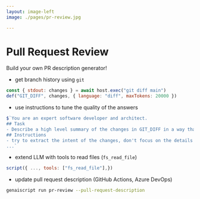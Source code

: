 ```yaml
---
layout: image-left
image: ./pages/pr-review.jpg

---
```

# Pull Request Review

Build your own PR description generator!

<v-click>

-   get branch history using `git`

```js
const { stdout: changes } = await host.exec("git diff main")
def("GIT_DIFF", changes, { language: "diff", maxTokens: 20000 })
```

</v-click>

<v-click>

-   use instructions to tune the quality of the answers

```js
$`You are an expert software developer and architect.
## Task
- Describe a high level summary of the changes in GIT_DIFF in a way that a software engineer will understand.
## Instructions
- try to extract the intent of the changes, don't focus on the details
...`
```

</v-click>

<v-click>

-   extend LLM with tools to read files (`fs_read_file`)

```js
script({ ..., tools: ["fs_read_file"],})
```

</v-click>

<v-click>

-   update pull request description (GitHub Actions, Azure DevOps)

```sh
genaiscript run pr-review --pull-request-description
```

</v-click>
